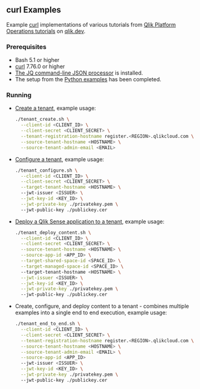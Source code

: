 ## curl Examples

Example [curl](https://curl.se/) implementations of various tutorials from [Qlik Platform Operations tutorials](https://qlik.dev/tutorials#platform-operations) on [qlik.dev](http://qlik.dev).

### Prerequisites
* Bash 5.1 or higher
* [curl](https://curl.se/) 7.76.0 or higher
* [The JQ command-line JSON processor](https://github.com/stedolan/jq/wiki/Installation) is installed.
* The setup from the [Python examples](../sdk-python) has been completed.

### Running

* [Create a tenant](https://qlik.dev/tutorials/create-a-tenant), example usage:
    ```bash
    ./tenant_create.sh \
      --client-id <CLIENT_ID> \
      --client-secret <CLIENT_SECRET> \
      --tenant-registration-hostname register.<REGION>.qlikcloud.com \
      --source-tenant-hostname <HOSTNAME> \
      --source-tenant-admin-email <EMAIL>
    ```

* [Configure a tenant](https://qlik.dev/tutorials/configure-a-tenant), example usage:
    ```bash
    ./tenant_configure.sh \
      --client-id <CLIENT_ID> \
      --client-secret <CLIENT_SECRET> \
      --target-tenant-hostname <HOSTNAME> \ 
      --jwt-issuer <ISSUER> \
      --jwt-key-id <KEY_ID> \
      --jwt-private-key ./privatekey.pem \ 
      --jwt-public-key ./publickey.cer
    ```

* [Deploy a Qlik Sense application to a tenant](https://qlik.dev/tutorials/deploy-a-qlik-sense-application-to-a-tenant), example usage:
    ```bash
    ./tenant_deploy_content.sh \
      --client-id <CLIENT_ID> \
      --client-secret <CLIENT_SECRET> \
      --source-tenant-hostname <HOSTNAME> \
      --source-app-id <APP_ID> \
      --target-shared-space-id <SPACE_ID> \
      --target-managed-space-id <SPACE_ID> \ 
      --target-tenant-hostname <HOSTNAME> \
      --jwt-issuer <ISSUER> \
      --jwt-key-id <KEY_ID> \
      --jwt-private-key ./privatekey.pem \ 
      --jwt-public-key ./publickey.cer
    ```

* Create, configure, and deploy content to a tenant - combines multiple examples into a single end to end execution, example usage:
    ```bash
    ./tenant_end_to_end.sh \
      --client-id <CLIENT_ID> \
      --client-secret <CLIENT_SECRET> \
      --tenant-registration-hostname register.<REGION>.qlikcloud.com \
      --source-tenant-hostname <HOSTNAME> \
      --source-tenant-admin-email <EMAIL> \
      --source-app-id <APP_ID> 
      --jwt-issuer <ISSUER> \
      --jwt-key-id <KEY_ID> \
      --jwt-private-key ./privatekey.pem \ 
      --jwt-public-key ./publickey.cer
    ```
